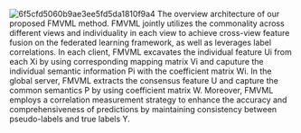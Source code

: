 ![6f5cfd5060b9ae3ee5fd5da1810f9a4](https://github.com/user-attachments/assets/c8bdeb6d-67d4-42cd-81e7-5249ef4d18b6)
The overview architecture of our proposed FMVML method. FMVML jointly utilizes the commonality across different views and individuality in each view to achieve cross-view feature fusion on the federated learning framework, as well as leverages label correlations. 
In each client, FMVML excavates the individual feature Ui from each Xi by using corresponding mapping matrix Vi and caputure the individual semantic information Pi with the coefficient matrix Wi. In the global server, FMVML extracts the consensus feature U and capture the common semantics P by using coefficient matrix W. 
Moreover, FMVML employs a correlation measurement strategy to enhance the accuracy and comprehensiveness of predictions by maintaining consistency between pseudo-labels and true labels Y.
